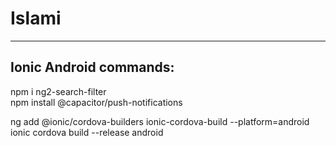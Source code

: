 # Islami

---------------
Ionic Android commands:
---------------
npm i ng2-search-filter  
npm install @capacitor/push-notifications

ng add @ionic/cordova-builders
ionic-cordova-build --platform=android
ionic cordova build --release android
